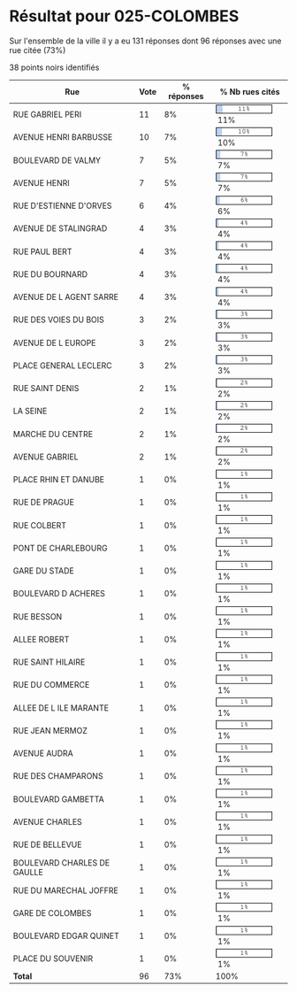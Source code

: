# Résultat pour 025-COLOMBES

Sur l'ensemble de la ville il y a eu 131 réponses dont 96 réponses avec une rue citée (73%)

38 points noirs identifiés

| Rue | Vote | % réponses | % Nb rues cités|
|-----|------|------------|----------------|
| RUE GABRIEL PERI | 11 | 8% | <img src="../../img/bar_11.gif" />&nbsp;11%|
| AVENUE HENRI BARBUSSE | 10 | 7% | <img src="../../img/bar_10.gif" />&nbsp;10%|
| BOULEVARD DE VALMY | 7 | 5% | <img src="../../img/bar_7.gif" />&nbsp;7%|
| AVENUE HENRI | 7 | 5% | <img src="../../img/bar_7.gif" />&nbsp;7%|
| RUE D'ESTIENNE D'ORVES | 6 | 4% | <img src="../../img/bar_6.gif" />&nbsp;6%|
| AVENUE DE STALINGRAD | 4 | 3% | <img src="../../img/bar_4.gif" />&nbsp;4%|
| RUE PAUL BERT | 4 | 3% | <img src="../../img/bar_4.gif" />&nbsp;4%|
| RUE DU BOURNARD | 4 | 3% | <img src="../../img/bar_4.gif" />&nbsp;4%|
| AVENUE DE L AGENT SARRE | 4 | 3% | <img src="../../img/bar_4.gif" />&nbsp;4%|
| RUE DES VOIES DU BOIS | 3 | 2% | <img src="../../img/bar_3.gif" />&nbsp;3%|
| AVENUE DE L EUROPE | 3 | 2% | <img src="../../img/bar_3.gif" />&nbsp;3%|
| PLACE GENERAL LECLERC | 3 | 2% | <img src="../../img/bar_3.gif" />&nbsp;3%|
| RUE SAINT DENIS | 2 | 1% | <img src="../../img/bar_2.gif" />&nbsp;2%|
| LA SEINE | 2 | 1% | <img src="../../img/bar_2.gif" />&nbsp;2%|
| MARCHE DU CENTRE | 2 | 1% | <img src="../../img/bar_2.gif" />&nbsp;2%|
| AVENUE GABRIEL | 2 | 1% | <img src="../../img/bar_2.gif" />&nbsp;2%|
| PLACE RHIN ET DANUBE | 1 | 0% | <img src="../../img/bar_1.gif" />&nbsp;1%|
| RUE DE PRAGUE | 1 | 0% | <img src="../../img/bar_1.gif" />&nbsp;1%|
| RUE COLBERT | 1 | 0% | <img src="../../img/bar_1.gif" />&nbsp;1%|
| PONT DE CHARLEBOURG | 1 | 0% | <img src="../../img/bar_1.gif" />&nbsp;1%|
| GARE DU STADE | 1 | 0% | <img src="../../img/bar_1.gif" />&nbsp;1%|
| BOULEVARD D ACHERES | 1 | 0% | <img src="../../img/bar_1.gif" />&nbsp;1%|
| RUE BESSON | 1 | 0% | <img src="../../img/bar_1.gif" />&nbsp;1%|
| ALLEE ROBERT | 1 | 0% | <img src="../../img/bar_1.gif" />&nbsp;1%|
| RUE SAINT HILAIRE | 1 | 0% | <img src="../../img/bar_1.gif" />&nbsp;1%|
| RUE DU COMMERCE | 1 | 0% | <img src="../../img/bar_1.gif" />&nbsp;1%|
| ALLEE DE L ILE MARANTE | 1 | 0% | <img src="../../img/bar_1.gif" />&nbsp;1%|
| RUE JEAN MERMOZ | 1 | 0% | <img src="../../img/bar_1.gif" />&nbsp;1%|
| AVENUE AUDRA | 1 | 0% | <img src="../../img/bar_1.gif" />&nbsp;1%|
| RUE DES CHAMPARONS | 1 | 0% | <img src="../../img/bar_1.gif" />&nbsp;1%|
| BOULEVARD GAMBETTA | 1 | 0% | <img src="../../img/bar_1.gif" />&nbsp;1%|
| AVENUE CHARLES | 1 | 0% | <img src="../../img/bar_1.gif" />&nbsp;1%|
| RUE DE BELLEVUE | 1 | 0% | <img src="../../img/bar_1.gif" />&nbsp;1%|
| BOULEVARD CHARLES DE GAULLE | 1 | 0% | <img src="../../img/bar_1.gif" />&nbsp;1%|
| RUE DU MARECHAL JOFFRE | 1 | 0% | <img src="../../img/bar_1.gif" />&nbsp;1%|
| GARE DE COLOMBES | 1 | 0% | <img src="../../img/bar_1.gif" />&nbsp;1%|
| BOULEVARD EDGAR QUINET | 1 | 0% | <img src="../../img/bar_1.gif" />&nbsp;1%|
| PLACE DU SOUVENIR | 1 | 0% | <img src="../../img/bar_1.gif" />&nbsp;1%|
| **Total** | 96 | 73% | 100%|
